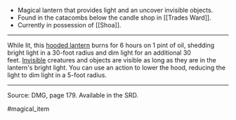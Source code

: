 - Magical lantern that provides light and an uncover invisible objects.
- Found in the catacombs below the candle shop in [[Trades Ward]].
- Currently in possession of [[Shoa]].
---
While lit, this [hooded lantern](https://5e.tools/items.html#hooded%20lantern_phb) burns for 6 hours on 1 pint of oil, shedding bright light in a 30-foot radius and dim light for an additional 30 feet. [Invisible](https://5e.tools/conditionsdiseases.html#invisible_phb) creatures and objects are visible as long as they are in the lantern's bright light. You can use an action to lower the hood, reducing the light to dim light in a 5-foot radius.
___
Source: DMG, page 179. Available in the SRD.

#magical_item 